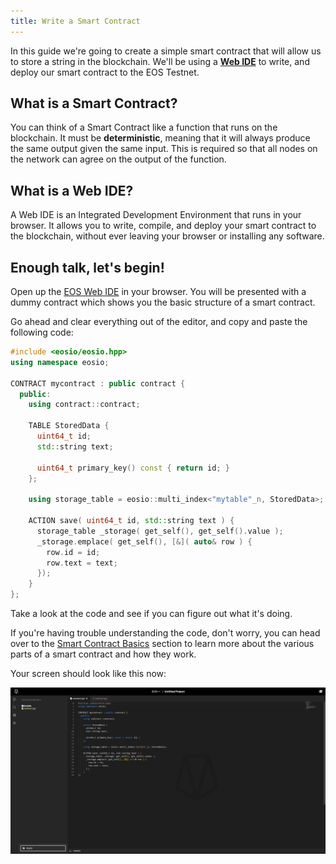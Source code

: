 ```yaml
---
title: Write a Smart Contract
--- 
```


In this guide we're going to create a simple smart contract that will allow us to store a string in the blockchain.
We'll be using a **[Web IDE](https://eos-web-ide.netlify.app/)** to write, and deploy our smart contract to the EOS Testnet.

## What is a Smart Contract?

You can think of a Smart Contract like a function that runs on the blockchain. It must be **deterministic**, meaning 
that it will always produce the same output given the same input. This is required so that all nodes on the network
can agree on the output of the function.

## What is a Web IDE?

A Web IDE is an Integrated Development Environment that runs in your browser. It allows you to write, compile, and
deploy your smart contract to the blockchain, without ever leaving your browser or installing any software.

## Enough talk, let's begin!

Open up the [EOS Web IDE](https://eos-web-ide.netlify.app/) in your browser. You will be presented with a
dummy contract which shows you the basic structure of a smart contract.

Go ahead and clear everything out of the editor, and copy and paste the following code:

```cpp
#include <eosio/eosio.hpp>
using namespace eosio;

CONTRACT mycontract : public contract {
  public:
    using contract::contract;

    TABLE StoredData {
      uint64_t id;
      std::string text;
      
      uint64_t primary_key() const { return id; }
    };
    
    using storage_table = eosio::multi_index<"mytable"_n, StoredData>;

    ACTION save( uint64_t id, std::string text ) {
      storage_table _storage( get_self(), get_self().value );
      _storage.emplace( get_self(), [&]( auto& row ) {
        row.id = id;
        row.text = text;
      });
    }
};
```

Take a look at the code and see if you can figure out what it's doing. 

If you're having trouble understanding the code, don't worry, you can head over to the [Smart Contract Basics](/docs/03_smart-contracts/01_-contract-anatomy.md)
section to learn more about the various parts of a smart contract and how they work.

Your screen should look like this now:

![EOS Web IDE](/images/native-web-ide-basics.png)
